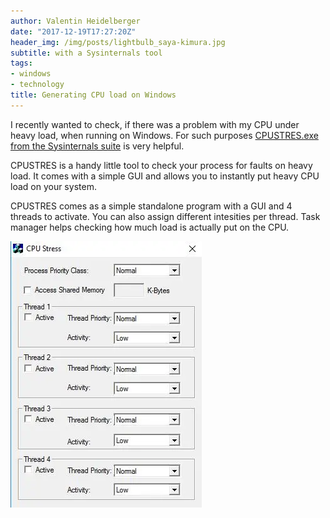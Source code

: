 ```yaml
---
author: Valentin Heidelberger
date: "2017-12-19T17:27:20Z"
header_img: /img/posts/lightbulb_saya-kimura.jpg
subtitle: with a Sysinternals tool
tags:
- windows
- technology
title: Generating CPU load on Windows
---
```

I recently wanted to check, if there was a problem with my CPU under heavy load, when running on Windows. For such purposes [CPUSTRES.exe from the Sysinternals suite](http://download.sysinternals.com/files/CPUSTRES.zip) is very helpful.

CPUSTRES is a handy little tool to check your process for faults on heavy load.
It comes with a simple GUI and allows you to instantly put heavy CPU load on your system.

CPUSTRES comes as a simple standalone program with a GUI and 4 threads to activate. You can also assign different intesities per thread. Task manager helps checking how much load is actually put on the CPU.

![CPUSTRES screenshot](/img/posts/cpustres.webp)
